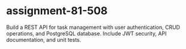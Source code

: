 # assignment-81-508
Build a REST API for task management with user authentication, CRUD operations, and PostgreSQL database. Include JWT security, API documentation, and unit tests.
